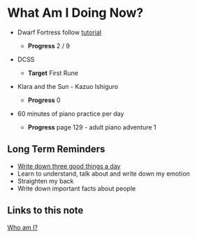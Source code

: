 # What Am I Doing Now?

- Dwarf Fortress follow [tutorial](https://df-walkthrough.readthedocs.io/en/latest/chapters/chap01-setup-starting.html)

  - **Progress** 2 / 9

- DCSS

  - **Target** First Rune

- Klara and the Sun - Kazuo Ishiguro

  - **Progress** 0

- 60 minutes of piano practice per day

  - **Progress** page 129 - adult piano adventure 1

## Long Term Reminders

- [Write down three good things a day](https://ggia.berkeley.edu/practice/three-good-things)
- Learn to understand, talk about and write down my emotion
- Straighten my back
- Write down important facts about people

## Links to this note

[Who am I?](index.md)
